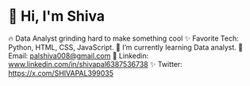 #  👋 Hi, I'm Shiva
   🔥 Data Analyst grinding hard to make something cool
   ✨ Favorite Tech: Python, HTML, CSS, JavaScript.
   📓 I’m currently learning Data analyst. 
   📧 Email: palshiva008@gmail.com
   💼 Linkedin: www.linkedin.com/in/shivapal6387536738
   ✨ Twitter: https://x.com/SHIVAPAL399035



<!--- 
Shiva-pal008/Shiva-pal008 is a ✨ special ✨ repository because its `README.md` (this file) appears on your GitHub profile.
You can click the Preview link to take a look at your changes.
--->
